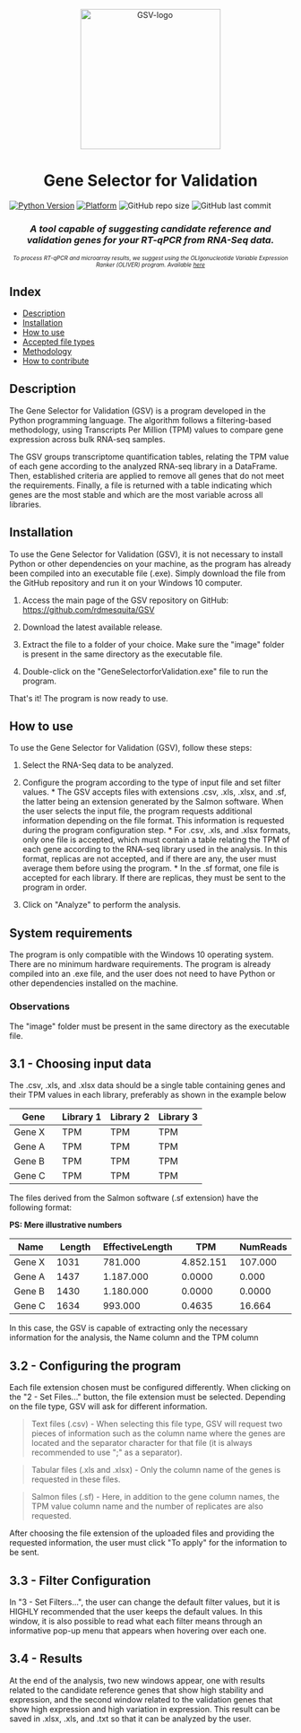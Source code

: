 <p align = "center">
<img width="250" src="https://github.com/marciow0205/GeneSelectorForValidation/blob/087abbb4b8dd3f2f4a9e1a4f82f21fab2c4e133e/image/logo2.png" alt="GSV-logo"/></p>
<h1 align="center">Gene Selector for Validation</h1>
<!-- Badges -->

[![Python Version](https://img.shields.io/badge/Python-3.6%2B-blue)](https://www.python.org/downloads/)
[![Platform](https://img.shields.io/badge/Platform-Windows%2010-blue)](https://www.microsoft.com/en-us/windows/windows-10-features)
<img alt="GitHub repo size" src="https://img.shields.io/github/repo-size/marciow0205/TCC">
<img alt="GitHub last commit" src="https://img.shields.io/github/last-commit/marciow0205/TCC">
<h3 align="center"><i>A tool capable of suggesting candidate reference and validation genes for your RT-qPCR from RNA-Seq data.</i></h3>
<p align="center"><i style="font-size: 10px;">To process RT-qPCR and microarray results, we suggest using the OLIgonucleotide Variable Expression Ranker (OLIVER) program. Available <a href="http://pubmed.ncbi.nlm.nih.gov/25763136/">here</a></i></p>


## Index

- [Description](#description)
- [Installation](#installation)
- [How to use](#how-to-use)
- [Accepted file types](#accepted-files-types)
- [Methodology](#methodology)
- [How to contribute](#how-to-contribute)

## Description
The Gene Selector for Validation (GSV) is a program developed in the Python programming language. The algorithm follows a filtering-based methodology, using Transcripts Per Million (TPM) values to compare gene expression across bulk RNA-seq samples.

The GSV groups transcriptome quantification tables, relating the TPM value of each gene according to the analyzed RNA-seq library in a DataFrame. Then, established criteria are applied to remove all genes that do not meet the requirements. Finally, a file is returned with a table indicating which genes are the most stable and which are the most variable across all libraries.

## Installation

To use the Gene Selector for Validation (GSV), it is not necessary to install Python or other dependencies on your machine, as the program has already been compiled into an executable file (.exe). Simply download the file from the GitHub repository and run it on your Windows 10 computer.

  1. Access the main page of the GSV repository on GitHub: https://github.com/rdmesquita/GSV

  2. Download the latest available release.

  3. Extract the file to a folder of your choice. Make sure the "image" folder is present in the same directory as the executable file.

  4. Double-click on the "GeneSelectorforValidation.exe" file to run the program.

That's it! The program is now ready to use.

## How to use
To use the Gene Selector for Validation (GSV), follow these steps:

  1. Select the RNA-Seq data to be analyzed.
  
  2. Configure the program according to the type of input file and set filter values.
    * The GSV accepts files with extensions .csv, .xls, .xlsx, and .sf, the latter being an extension generated by the Salmon software. When the user selects the input file, the program requests additional information depending on the file format. This information is requested during the program configuration step.
    * For .csv, .xls, and .xlsx formats, only one file is accepted, which must contain a table relating the TPM of each gene according to the RNA-seq library used in the analysis. In this format, replicas are not accepted, and if there are any, the user must average them before using the program.
    * In the .sf format, one file is accepted for each library. If there are replicas, they must be sent to the program in order.
    
  3. Click on "Analyze" to perform the analysis.

## System requirements
The program is only compatible with the Windows 10 operating system. There are no minimum hardware requirements. The program is already compiled into an .exe file, and the user does not need to have Python or other dependencies installed on the machine.

### Observations
The "image" folder must be present in the same directory as the executable file.

  
## 3.1 - Choosing input data
  The .csv, .xls, and .xlsx data should be a single table containing genes and their TPM values in each library, preferably as shown in the example below
  <table align = "center">
    <thead>
        <th style="width: 25%;">
            Gene
        </th>
        <th style="width: 25%;">
            Library 1
        </th>
        <th style="width: 25%;">
            Library 2
        </th>
        <th style="width: 25%;">
           Library 3
        </th>
    </thead>
    <tbody>
        <tr>
            <td>
                Gene X
            </td>
            <td>
                TPM
            </td>
            <td>
                TPM
            </td>
            <td>
                TPM
            </td>
        </tr>
        <tr>
            <td>
                 Gene A
            </td>
            <td>
                TPM
            </td>
            <td>
                TPM
            </td>
            <td>
                TPM
            </td>
        </tr>
        <tr>
            <td>
                  Gene B
            </td>
            <td>
                TPM
            </td>
            <td>
                TPM
            </td>
            <td>
                TPM
            </td>
        </tr>
        <tr>
            <td>
                Gene C
            </td>
            <td>
                TPM
            </td>
            <td>
                TPM
            </td>
            <td>
                TPM
            </td>
        </tr>
    </tbody>
</table>


The files derived from the Salmon software (.sf extension) have the following format:

<b>PS: Mere illustrative numbers</b>

<table align = "center">
    <thead>
        <th style="width: 25%;">
            Name
        </th>
        <th style="width: 25%;">
            Length
        </th>
        <th style="width: 25%;">
            EffectiveLength
        </th>
        <th style="width: 25%;">
            TPM
        </th>
        <th style="width: 25%;">
            NumReads
        </th>
    </thead>
    <tbody>
        <tr>
            <td>
                Gene X
            </td>
            <td>
                1031
            </td>
            <td>
                781.000
            </td>
            <td>
                4.852.151
            </td>
            <td>
                107.000
            </td>
        </tr>
        <tr>
            <td>
                 Gene A
            </td>
            <td>
                1437
            </td>
            <td>
                1.187.000
            </td>
            <td>
                0.0000
            </td>
            <td>
                0.000
            </td>
        </tr>
        <tr>
            <td>
                  Gene B
            </td>
            <td>
                1430
            </td>
            <td>
                1.180.000
            </td>
            <td>
                0.0000
            </td>
            <td>
                0.0000
            </td>
        </tr>
        <tr>
            <td>
                Gene C
            </td>
            <td>
                1634
            </td>
            <td>
                993.000
            </td>
            <td>
                0.4635
            </td>
            <td>
                16.664
            </td>
        </tr>
    </tbody>
</table>

In this case, the GSV is capable of extracting only the necessary information for the analysis, the Name column and the TPM column

## 3.2 - Configuring the program

Each file extension chosen must be configured differently. When clicking on the "2 - Set Files..." button, the file extension must be selected. Depending on the file type, GSV will ask for different information.

> Text files (.csv) - 
  When selecting this file type, GSV will request two pieces of information such as the column name where the genes are located and the separator character for that file (it is always recommended to use ";" as a separator).

> Tabular files (.xls and .xlsx) - 
  Only the column name of the genes is requested in these files.

> Salmon files (.sf) - 
  Here, in addition to the gene column names, the TPM value column name and the number of replicates are also requested.

After choosing the file extension of the uploaded files and providing the requested information, the user must click "To apply" for the information to be sent.
  
## 3.3 - Filter Configuration
  In "3 - Set Filters...", the user can change the default filter values, but it is HIGHLY recommended that the user keeps the default values. In this window, it is also possible to read what each filter means through an informative pop-up menu that appears when hovering over each one.
  
## 3.4 - Results
  At the end of the analysis, two new windows appear, one with results related to the candidate reference genes that show high stability and expression, and the second window related to the validation genes that show high expression and high variation in expression.
This result can be saved in .xlsx, .xls, and .txt so that it can be analyzed by the user.
